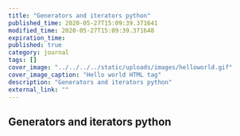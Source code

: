 ```yaml
---
title: "Generators and iterators python"
published_time: 2020-05-27T15:09:39.371641
modified_time: 2020-05-27T15:09:39.371648
expiration_time: 
published: true
category: journal
tags: []
cover_image: "../../../../static/uploads/images/helloworld.gif"
cover_image_caption: "Hello world HTML tag"
description: "Generators and iterators python"
external_link: ""
---
```


## Generators and iterators python

